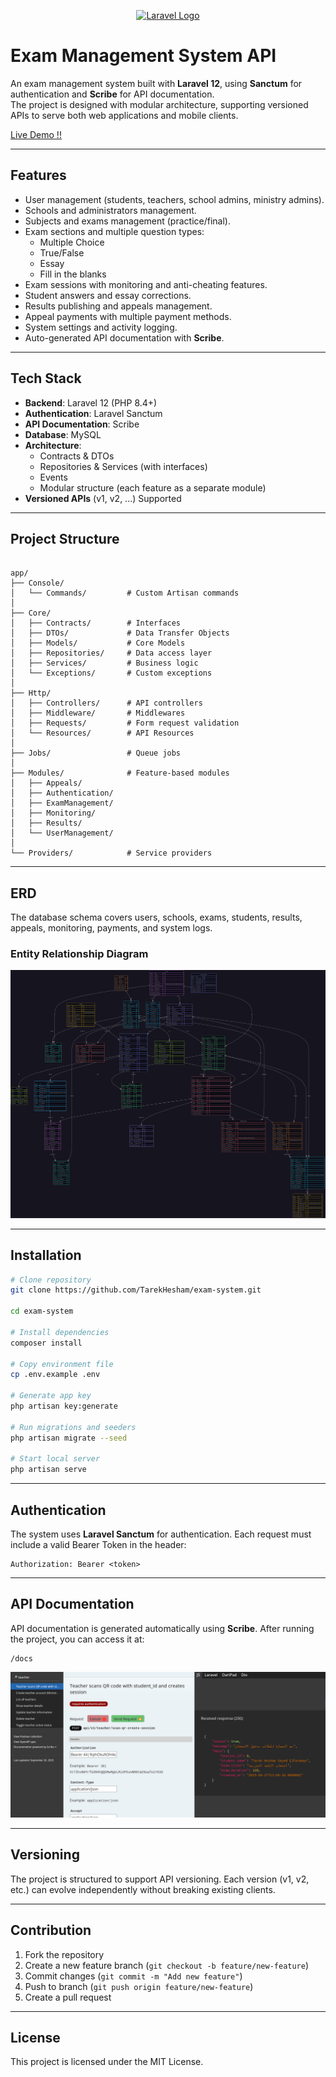 <p align="center"><a href="https://laravel.com" target="_blank"><img src="https://raw.githubusercontent.com/laravel/art/master/logo-lockup/5%20SVG/2%20CMYK/1%20Full%20Color/laravel-logolockup-cmyk-red.svg" width="400" alt="Laravel Logo"></a></p>

# Exam Management System API

An exam management system built with **Laravel 12**, using **Sanctum** for authentication and **Scribe** for API documentation.  
The project is designed with modular architecture, supporting versioned APIs to serve both web applications and mobile clients.

[Live Demo !!](https://exam-api.koyeb.app/)

---

## Features

-   User management (students, teachers, school admins, ministry admins).
-   Schools and administrators management.
-   Subjects and exams management (practice/final).
-   Exam sections and multiple question types:
    -   Multiple Choice
    -   True/False
    -   Essay
    -   Fill in the blanks
-   Exam sessions with monitoring and anti-cheating features.
-   Student answers and essay corrections.
-   Results publishing and appeals management.
-   Appeal payments with multiple payment methods.
-   System settings and activity logging.
-   Auto-generated API documentation with **Scribe**.

---

## Tech Stack

-   **Backend**: Laravel 12 (PHP 8.4+)
-   **Authentication**: Laravel Sanctum
-   **API Documentation**: Scribe
-   **Database**: MySQL
-   **Architecture**:
    -   Contracts & DTOs
    -   Repositories & Services (with interfaces)
    -   Events
    -   Modular structure (each feature as a separate module)
-   **Versioned APIs** (v1, v2, ...) Supported

---

## Project Structure

```

app/
├── Console/
│   └── Commands/         # Custom Artisan commands
│
├── Core/
│   ├── Contracts/        # Interfaces
│   ├── DTOs/             # Data Transfer Objects
│   ├── Models/           # Core Models
│   ├── Repositories/     # Data access layer
│   ├── Services/         # Business logic
│   └── Exceptions/       # Custom exceptions
│
├── Http/
│   ├── Controllers/      # API controllers
│   ├── Middleware/       # Middlewares
│   ├── Requests/         # Form request validation
│   └── Resources/        # API Resources
│
├── Jobs/                 # Queue jobs
│
├── Modules/              # Feature-based modules
│   ├── Appeals/
│   ├── Authentication/
│   ├── ExamManagement/
│   ├── Monitoring/
│   ├── Results/
│   └── UserManagement/
│
└── Providers/            # Service providers

```

---

## ERD

The database schema covers users, schools, exams, students, results, appeals, monitoring, payments, and system logs.

### Entity Relationship Diagram

<img src="./public/ERD.png" alt="ERD"/>

---

## Installation

```bash
# Clone repository
git clone https://github.com/TarekHesham/exam-system.git

cd exam-system

# Install dependencies
composer install

# Copy environment file
cp .env.example .env

# Generate app key
php artisan key:generate

# Run migrations and seeders
php artisan migrate --seed

# Start local server
php artisan serve
```

---

## Authentication

The system uses **Laravel Sanctum** for authentication.
Each request must include a valid Bearer Token in the header:

```http
Authorization: Bearer <token>
```

---

## API Documentation

API documentation is generated automatically using **Scribe**.
After running the project, you can access it at:

```
/docs
```

<img src="./public/DOC.png"/>

---

## Versioning

The project is structured to support API versioning.
Each version (v1, v2, etc.) can evolve independently without breaking existing clients.

---

## Contribution

1. Fork the repository
2. Create a new feature branch (`git checkout -b feature/new-feature`)
3. Commit changes (`git commit -m "Add new feature"`)
4. Push to branch (`git push origin feature/new-feature`)
5. Create a pull request

---

## License

This project is licensed under the MIT License.
